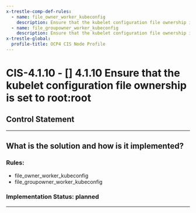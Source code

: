```yaml
---
x-trestle-comp-def-rules:
  - name: file_owner_worker_kubeconfig
    description: Ensure that the kubelet configuration file ownership is set to root:root
  - name: file_groupowner_worker_kubeconfig
    description: Ensure that the kubelet configuration file ownership is set to root:root
x-trestle-global:
  profile-title: OCP4 CIS Node Profile
---
```


# CIS-4.1.10 - \[\] 4.1.10 Ensure that the kubelet configuration file ownership is set to root:root

## Control Statement

______________________________________________________________________

## What is the solution and how is it implemented?

<!-- For implementation status enter one of: implemented, partial, planned, alternative, not-applicable -->

<!-- Note that the list of rules under ### Rules: is read-only and changes will not be captured after assembly to JSON -->

### Rules:

  - file_owner_worker_kubeconfig
  - file_groupowner_worker_kubeconfig

### Implementation Status: planned

______________________________________________________________________
